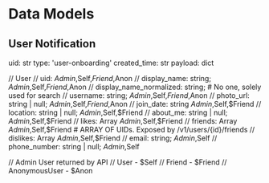 # Data Models

## User Notification

uid: str
type: 'user-onboarding'
created_time: str
payload: dict

// User
// uid: $Admin,$Self,$Friend,$Anon
// display_name: string; $Admin,$Self,$Friend,$Anon
// display_name_normalized: string; # No one, solely used for search
// username: string; $Admin,$Self,$Friend,$Anon
// photo_url: string | null; $Admin,$Self,$Friend,$Anon
// join_date: string $Admin,$Self,$Friend
// location: string | null; $Admin,$Self,$Friend
// about_me: string | null; $Admin,$Self,$Friend
// likes: Array<string> $Admin,$Self,$Friend
// friends: Array<string> $Admin,$Self,$Friend # ARRAY OF UIDs. Exposed by /v1/users/{id}/friends
// dislikes: Array<string> $Admin,$Self,$Friend
// email: string; $Admin,$Self
// phone_number: string | null; $Admin,$Self

// Admin User returned by API
// User - $Self
// Friend - $Friend
// AnonymousUser - $Anon
